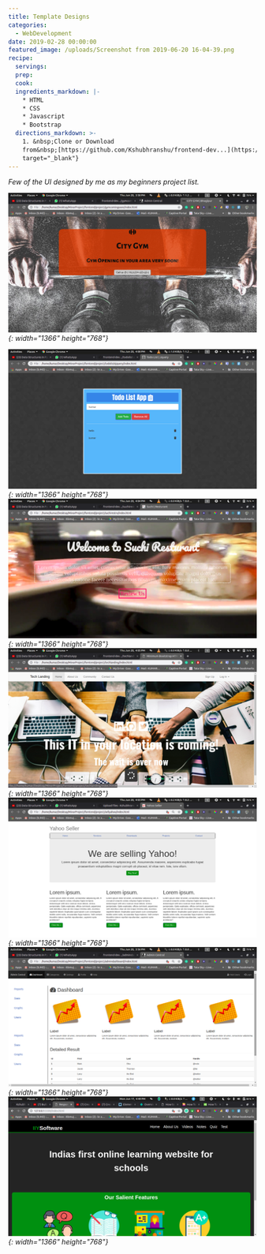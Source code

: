 ```yaml
---
title: Template Designs
categories:
  - WebDevelopment
date: 2019-02-28 00:00:00
featured_image: /uploads/Screenshot from 2019-06-20 16-04-39.png
recipe:
  servings:
  prep:
  cook:
  ingredients_markdown: |-
    * HTML
    * CSS
    * Javascript
    * Bootstrap
  directions_markdown: >-
    1. &nbsp;Clone or Download
    from&nbsp;[https://github.com/Kshubhranshu/frontend-dev...](https://github.com/Kshubhranshu/frontend-dev...){:
    target="_blank"}
---
```


*Few of the UI designed by me as my beginners project list.*

*![](/uploads/screenshot-from-2019-06-20-15-58-7.png){: width="1366" height="768"}*

*![](/uploads/screenshot-from-2019-06-20-16-08-7.png){: width="1366" height="768"}![](/uploads/screenshot-from-2019-06-20-16-04-39.png){: width="1366" height="768"}![](/uploads/screenshot-from-2019-06-20-16-05-23.png){: width="1366" height="768"}![](/uploads/screenshot-from-2019-06-20-16-03-56.png){: width="1366" height="768"}![](/uploads/screenshot-from-2019-06-20-15-56-34.png){: width="1366" height="768"}![](/uploads/screenshot-from-2019-06-17-16-49-5.png){: width="1366" height="768"}*